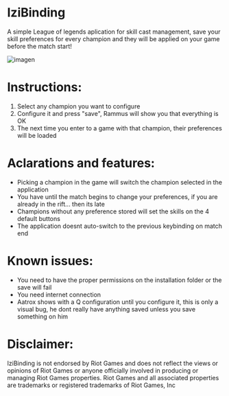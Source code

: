 # IziBinding
A simple League of legends aplication for skill cast management, save your skill preferences for every champion and they will be applied on your game before the match start!

![imagen](https://github.com/marcossol/IziBinding/assets/44753150/9c658718-d693-433e-8f12-bb6712ec1514)
# Instructions:
1. Select any champion you want to configure
2. Configure it and press "save", Rammus will show you that everything is OK
3. The next time you enter to a game with that champion, their preferences will be loaded

# Aclarations and features: 
- Picking a champion in the game will switch the champion selected in the application
- You have until the match begins to change your preferences, if you are already in the rift... then its late
- Champions without any preference stored will set the skills on the 4 default buttons
- The application doesnt auto-switch to the previous keybinding on match end 

# Known issues:
- You need to have the proper permissions on the installation folder or the save will fail
- You need internet connection
- Aatrox shows with a Q configuration until you configure it, this is only a visual bug, he dont really have anything saved unless you save something on him

# Disclaimer:
IziBinding is not endorsed by Riot Games and does not reflect the views or opinions of Riot Games or anyone officially involved in producing or managing Riot Games properties. Riot Games and all associated properties are trademarks or registered trademarks of Riot Games, Inc
